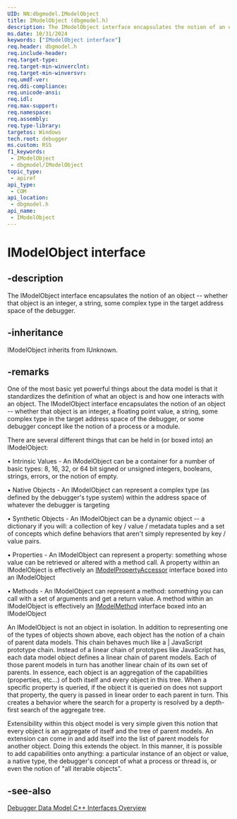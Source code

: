 ```yaml
---
UID: NN:dbgmodel.IModelObject
title: IModelObject (dbgmodel.h)
description: The IModelObject interface encapsulates the notion of an object -- whether that object is an integer, a string, some complex type in the target address space of the debugger. (dbgmodel.h)
ms.date: 10/31/2024
keywords: ["IModelObject interface"]
req.header: dbgmodel.h
req.include-header: 
req.target-type: 
req.target-min-winverclnt: 
req.target-min-winversvr: 
req.umdf-ver: 
req.ddi-compliance: 
req.unicode-ansi: 
req.idl: 
req.max-support: 
req.namespace: 
req.assembly: 
req.type-library: 
targetos: Windows
tech.root: debugger
ms.custom: RS5
f1_keywords:
 - IModelObject
 - dbgmodel/IModelObject
topic_type:
 - apiref
api_type:
 - COM
api_location:
 - dbgmodel.h
api_name:
 - IModelObject
---
```


# IModelObject interface

## -description

The IModelObject interface encapsulates the notion of an object -- whether that object is an integer, a string, some complex type in the target address space of the debugger.

## -inheritance

IModelObject inherits from IUnknown.

## -remarks

One of the most basic yet powerful things about the data model is that it standardizes the definition of what an object is and how one interacts with an object. The IModelObject interface encapsulates the notion of an object -- whether that object is an integer, a floating point value, a string, some complex type in the target address space of the debugger, or some debugger concept like the notion of a process or a module. 

There are several different things that can be held in (or boxed into) an IModelObject: 

• Intrinsic Values - An IModelObject can be a container for a number of basic types: 8, 16, 32, or 64 bit signed or unsigned integers, booleans, strings, errors, or the notion of empty.

• Native Objects - An IModelObject can represent a complex type (as defined by the debugger's type system) within the address space of whatever the debugger is targeting

• Synthetic Objects - An IModelObject can be a dynamic object -- a dictionary if you will: a collection of key / value / metadata tuples and a set of concepts which define behaviors that aren't simply represented by key / value pairs.

• Properties - An IModelObject can represent a property: something whose value can be retrieved or altered with a method call. A property within an IModelObject is effectively an [IModelPropertyAccessor](nn-dbgmodel-imodelpropertyaccessor.md) interface boxed into an IModelObject

• Methods - An IModelObject can represent a method: something you can call with a set of arguments and get a return value. A method within an IModelObject is effectively an [IModelMethod](nn-dbgmodel-imodelmethod.md) interface boxed into an IModelObject

An IModelObject is not an object in isolation. In addition to representing one of the types of objects shown above, each object has the notion of a chain of parent data models. This chain behaves much like a | JavaScript prototype chain. Instead of a linear chain of prototypes like JavaScript has, each data model object defines a linear chain of parent models. Each of those parent models in turn has another linear chain of its own set of parents. In essence, each object is an aggregation of the capabilities (properties, etc...) of both itself and every object in this tree. When a specific property is queried, if the object it is queried on does not support that property, the query is passed in linear order to each parent in turn. This creates a behavior where the search for a property is resolved by a depth-first search of the aggregate tree. 

Extensibility within this object model is very simple given this notion that every object is an aggregate of itself and the tree of parent models. An extension can come in and add itself into the list of parent models for another object. Doing this extends the object. In this manner, it is possible to add capabilities onto anything: a particular instance of an object or value, a native type, the debugger's concept of what a process or thread is, or even the notion of "all iterable objects".

## -see-also

[Debugger Data Model C++ Interfaces Overview](/windows-hardware/drivers/debugger/data-model-cpp-overview)
